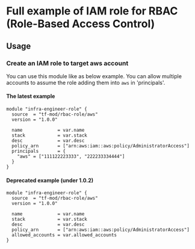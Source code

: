 # Full example of IAM role for RBAC (Role-Based Access Control)

## Usage
### Create an IAM role to target aws account

You can use this module like as below example. You can allow multiple accounts to assume the role adding them into `aws` in 'principals'. 

#### The latest example

```
module "infra-engineer-role" {
  source  = "tf-mod/rbac-role/aws"
  version = "1.0.0"

  name             = var.name
  stack            = var.stack
  desc             = var.desc
  policy_arn       = ["arn:aws:iam::aws:policy/AdministratorAccess"]
  principals       = {
    "aws" = ["111122223333", "222233334444"]
  }
}
```

#### Deprecated example (under 1.0.2)


```
module "infra-engineer-role" {
  source  = "tf-mod/rbac-role/aws"
  version = "1.0.0"

  name             = var.name
  stack            = var.stack
  desc             = var.desc
  policy_arn       = ["arn:aws:iam::aws:policy/AdministratorAccess"]
  allowed_accounts = var.allowed_accounts
}
```
